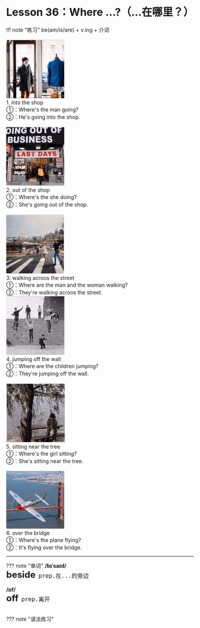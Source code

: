 # Lesson 36：Where ...?（...在哪里？）


!!! note "练习"
    be(am/is/are) + v.ing + 介词<br>
    <br>
    ![](../img/Frist/Lesson-36/Lesson-36_01.png)<br>
    1. into the shop<br>
    ①：Where's the man going?<br>
    ②：He's going into the shop.<br>
    <br>
    ![](../img/Frist/Lesson-36/Lesson-36_02.png)<br>
    2. out of the shop<br>
    ①：Where's the she doing?<br>
    ②：She's going out of the shop.<br>
    <br>
    ![](../img/Frist/Lesson-36/Lesson-36_03.png)<br>
    3. walking acroos the street<br>
    ①：Where are the man and the woman walking?<br>
    ②：They're walking acroos the street.
    <br>
    ![](../img/Frist/Lesson-36/Lesson-36_04.png)<br>
    4. jumping off the wall<br>
    ①：Where are the children jumping?<br>
    ②：They're jumping off the wall.<br>
    <br>
    ![](../img/Frist/Lesson-36/Lesson-36_05.png)<br>
    5. sitting near the tree<br>
    ①：Where's the girl sitting?<br>
    ②：She's sitting near the tree.<br>
    <br>
    ![](../img/Frist/Lesson-36/Lesson-36_06.png)<br>
    6. over the bridge<br>
    ①：Where's the plane flying?<br>
    ②：It's flying over the bridge.<br>

---
??? note "单词"
    **/bɪˈsaɪd/**<br>
    <font size=5>**beside**</font>&nbsp;&nbsp;<font size=4>`prep.在...的旁边`</font><br>
    <br>
    **/ɒf/**<br>
    <font size=5>**off**</font>&nbsp;&nbsp;<font size=4>`prep.离开`</font><br>
    <br>

??? note "语法练习"



